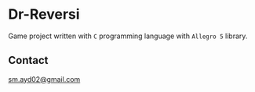 # Dr-Reversi
Game project written with `C` programming language with `Allegro 5` library.
## Contact
<sm.ayd02@gmail.com>
